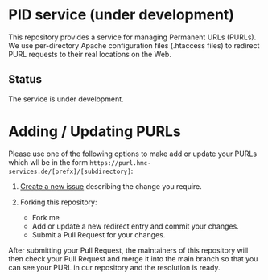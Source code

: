 # PID service (under development)


This repository provides a service for managing Permanent URLs (PURLs). We use per-directory Apache configuration files (.htaccess files) to redirect PURL requests to their real locations on the Web. 

## Status
The service is under development.

# Adding / Updating PURLs

Please use one of the following options to make add or update your PURLs 
which wll be in the form `https://purl.hmc-services.de/[prefx]/[subdirectory]`:

1. [Create a new issue](https://github.com/saidfathalla/PID_repo/issues/new) describing the change you require.

2. Forking this repository:
      * Fork me
      * Add or update a new redirect entry and commit your changes.
      * Submit a Pull Request for your changes. 
      

After submitting your Pull Request, the maintainers of this repository will then check your Pull Request and merge it into the main branch so that you can see your PURL in our repository and the resolution is ready.
